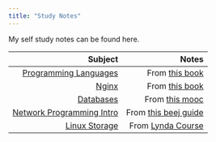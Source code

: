 ```yaml
---
title: "Study Notes"
---
```


My self study notes can be found here.


| Subject        | Notes |
| -------------:| -----:|
| [Programming Languages](/ntz/ppl.md) | From [this book](https://papl.cs.brown.edu/2016/) |
| [Nginx](/ntz/nginx.md) | From [this book](https://www.apress.com/in/book/9781484216576)|
| [Databases](/ntz/db.md) | From [this mooc](http://www.cs186berkeley.net/) |
| [Network Programming Intro](/ntz/network_programming.md) | From [this beej guide](https://beej.us/guide/bgnet/) |
| [Linux Storage](/ntz/linux_storage.md) | From [Lynda Course]() |
